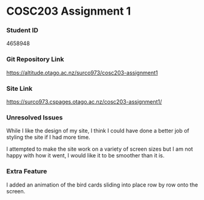 # COSC203 Assignment 1

### Student ID
4658948

### Git Repository Link
https://altitude.otago.ac.nz/surco973/cosc203-assignment1

### Site Link
https://surco973.cspages.otago.ac.nz/cosc203-assignment1/

### Unresolved Issues
While I like the design of my site, I think I could have done a better job of styling the site if I had more time.

I attempted to make the site work on a variety of screen sizes but I am not happy with how it went, I would like it to be smoother than it is.
### Extra Feature
I added an animation of the bird cards sliding into place row by row onto the screen.
